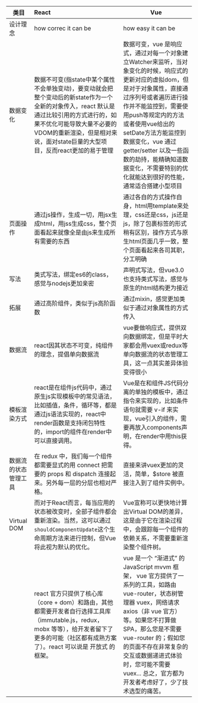 | 类目                 | React                                                        | Vue                                                          |
| -------------------- | :----------------------------------------------------------- | ------------------------------------------------------------ |
| 设计理念             | how correc it can be                                         | how easy it can be                                           |
| 数据变化             | 数据不可变(指state中某个属性不会单独变动)，要变动就会把整个变动后的新state作为一个全新的对象传入，react 默认是通过比较引用的方式进行的，如果不优化可能导致大量不必要的VDOM的重新渲染，但是相对来说，面对state巨量的大型项目，反而react更加的易于管理 | 数据可变，vue 是响应式，通过对每一个对象建立Watcher来监听，当对象变化的时候，响应式的更新对应的虚拟dom，但是对于对象属性，直接通过序列号或者遍历进行操作并不能监控到，需要使用push等规定内的方法或者使用vue给出的setDate方法方能监控到数据变化，vue 通过 getter/setter 以及一些函数的劫持，能精确知道数据变化，不需要特别的优化就能达到很好的性能，通常适合搭建小型项目 |
| 页面操作             | 通过js操作，生成一切，用jsx生成html，用jss生成css，整个页面看起来就像全是由js来生成所有需要的东西 | 通过各自的方式操作自身，html用template来处理，css还是css，js还是js，除了包裹标签的形式稍有区别，操作方式与原生html页面几乎一致，整个页面看起来各司其职，分工明确 |
| 写法                 | 类式写法，绑定es6的class，感觉与nodejs更加亲密               | 声明式写法，但vue3.0也支持类式写法，感觉与原生的html结构更为接近 |
| 拓展                 | 通过高阶组件，类似于js高阶函数                               | 通过mixin，感觉更加类似于通过对象属性的方式传入              |
| 数据流               | react因其状态不可变，纯组件的理念，提倡单向数据流            | vue要做响应式，提供双向数据绑定，但是平时大家都会用vuex或redux等单向数据流的状态管理工具，这一点其实差异体验变得很小 |
| 模板渲染方式         | react是在组件js代码中，通过原生js实现模板中的常见语法，比如插值，条件，循环等，都是通过js语法实现的，react中render函数是支持闭包特性的，import的组件在render中可以直接调用。 | Vue是在和组件JS代码分离的单独的模板中，通过指令来实现的，比如条件语句就需要 v-if 来实现，vue引入的组件，需要再放入components声明，在render中用this获得。 |
| 数据流的状态管理工具 | 在 redux 中，我们每一个组件都需要显式的用 connect 把需要的 props 和 dispatch 连接起来。另外每一层的分层也相对严格。 | 直接来讲vuex更加的灵活，简单，$store 被直接注入到了组件实例中。 |
| Virtual DOM          | 而对于React而言，每当应用的状态被改变时，全部子组件都会重新渲染。当然，这可以通过`shouldComponentUpdate`这个生命周期方法来进行控制，但Vue将此视为默认的优化。 | Vue宣称可以更快地计算出Virtual DOM的差异，这是由于它在渲染过程中，会跟踪每一个组件的依赖关系，不需要重新渲染整个组件树。 |
|                      | react 官方只提供了核心库（core + dom）和路由，其他都需要开发者自行选择工具库（immutable.js，redux，mobx 等等），给开发者留下了更多的可能（社区都有成熟方案了）。react 可以说是 开放式 的框架。 | vue 是一个 “渐进式” 的 JavaScript mvvm 框架， vue 官方提供了一系列的工具，如路由 vue-router，状态树管理器 vuex，网络请求 axios（非 vue 官方）等。如果您不打算做 SPA，那么您是不需要 vue-router 的；假如您的页面不存在非常复杂的交互或数据递进式体验时，您可能不需要 vuex... 总之，官方都为开发者考虑好了，少了技术选型的痛苦。 |
